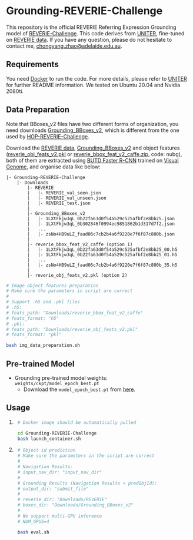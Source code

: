 # Grounding-REVERIE-Challenge
This repository is the official REVERIE Referring Expression Grounding model of [REVERIE-Challenge](https://yuankaiqi.github.io/REVERIE_Challenge/).
This code derives from [UNITER](https://github.com/ChenRocks/UNITER), fine-tuned on [REVERIE data](https://github.com/YuankaiQi/REVERIE/tree/master/tasks/REVERIE/data_v2). If you have any question, please do not hesitate to contact me, chongyang.zhao@adelaide.edu.au.


## Requirements
You need [Docker](https://docs.docker.com/install/linux/docker-ce/ubuntu/) to run the code. For more details, please refer to [UNITER](https://github.com/ChenRocks/UNITER) for further README information.  We tested on Ubuntu 20.04 and Nvidia 2080ti.

## Data Preparation
Note that BBoxes_v2 files have two different forms of organization, you need downloads [ Grounding_BBoxes_v2](https://drive.google.com/drive/folders/1nEaScjwGaIP3r_LtGnheUGqbFBGy1VSt?usp=sharing), which is different from the one used by [HOP-REVERIE-Challenge](https://github.com/YanyuanQiao/HOP-REVERIE-Challenge).

Download the [REVERIE data](https://github.com/YuankaiQi/REVERIE/tree/master/tasks/REVERIE/data_v2), [ Grounding_BBoxes_v2](https://drive.google.com/drive/folders/1nEaScjwGaIP3r_LtGnheUGqbFBGy1VSt?usp=sharing) and object features ([reverie_obj_feats_v2.pkl](https://drive.google.com/file/d/1zwV3QDPUVt7YmBNqTaCdS6v01U4b6p7M/view?usp=sharing) or [reverie_bbox_feat_v2_caffe.zip]( https://pan.baidu.com/s/1hxNypQZLz21RQpMD6yQNag?pwd=nubg), code: nubg), both of them are extracted using [BUTD Faster R-CNN](https://github.com/peteanderson80/bottom-up-attention) trained on [Visual Genome](http://visualgenome.org/), and organise data like below:
```
|- Grounding-REVERIE-Challenge
    |- Downloads
        |- REVERIE
        |   |- REVERIE_val_seen.json
        |   |- REVERIE_val_unseen.json
        |   |- REVERIE_test.json
        |                     
        |- Grounding_BBoxes_v2
        |   |- 1LXtFkjw3qL_0b22fa63d0f54a529c525afbf2e8bb25.json
        |   |- 1LXtFkjw3qL_0b302846f0994ec9851862b1d317d7f2.json
        |   ...           
        |   |- zsNo4HB9uLZ_faad06c7cb2b4a6f9220e7f6f87c800b.json
        |
        |- reverie_bbox_feat_v2_caffe (option 1)
        |   |- 1LXtFkjw3qL_0b22fa63d0f54a529c525afbf2e8bb25_00.h5
        |   |- 1LXtFkjw3qL_0b22fa63d0f54a529c525afbf2e8bb25_01.h5
        |   ...           
        |   |- zsNo4HB9uLZ_faad06c7cb2b4a6f9220e7f6f87c800b_35.h5
        |
        |- reverie_obj_feats_v2.pkl (option 2)
```
```bash
# Image object features preparation
# Make sure the parameters in script are correct
# 
# Support .h5 and .pkl files
# .h5:
# feats_path: "Downloads/reverie_bbox_feat_v2_caffe"
# feats_format: "h5"
# .pkl:
# feats_path: "Downloads/reverie_obj_feats_v2.pkl"
# feats_format: "pkl"

bash img_data_preparation.sh
```

## Pre-trained Model
- Grounding pre-trained model weights: `weights/ckpt/model_epoch_best.pt`
  - Download the `model_epoch_best.pt` from [here](https://drive.google.com/drive/folders/1nEaScjwGaIP3r_LtGnheUGqbFBGy1VSt?usp=sharing).

## Usage
1. ```bash
    # Docker image should be automatically pulled

    cd Grounding-REVERIE-Challenge
    bash launch_container.sh
    ```
2. ```bash
    # Object id prediction 
    # Make sure the parameters in the script are correct
    #
    # Navigation Results:
    # input_nav_dir: "input_nav_dir"
    #
    # Grounding Results (Navigation Results + predObjId):
    # output_dir: "submit_file"
    #
    # reverie_dir: "Downloads/REVERIE"
    # boxes_dir: "Downloads/Grounding_BBoxes_v2"
    #
    # We support multi-GPU inference
    # NUM_GPUS=4

    bash eval.sh
    ```
